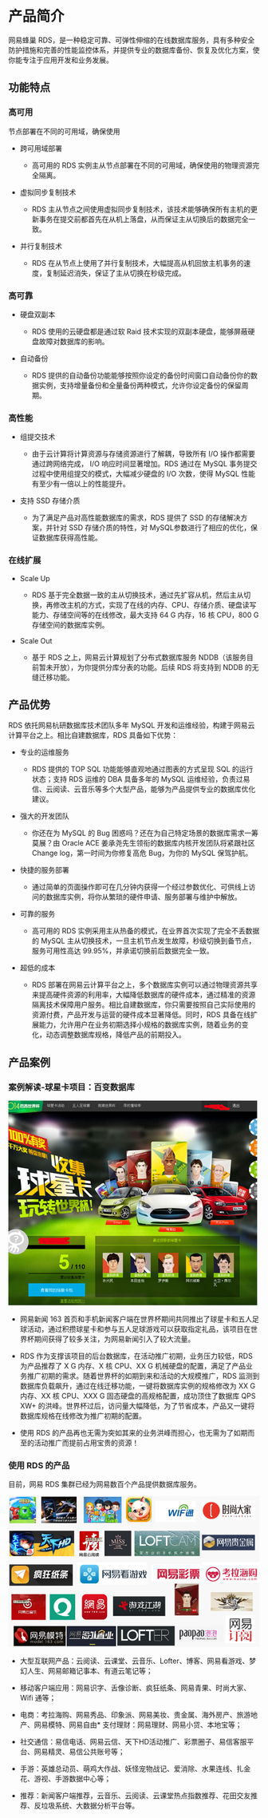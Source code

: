 # 产品简介

网易蜂巢 RDS，是一种稳定可靠、可弹性伸缩的在线数据库服务，具有多种安全防护措施和完善的性能监控体系，并提供专业的数据库备份、恢复及优化方案，使你能专注于应用开发和业务发展。

## 功能特点

### 高可用

节点部署在不同的可用域，确保使用

* 跨可用域部署
  *  高可用的 RDS 实例主从节点部署在不同的可用域，确保使用的物理资源完全隔离。

* 虚拟同步复制技术 
  * RDS 主从节点之间使用虚拟同步复制技术，该技术能够确保所有主机的更新事务在提交前都首先在从机上落盘，从而保证主从切换后的数据完全一致。

* 并行复制技术
  * RDS 在从节点上使用了并行复制技术，大幅提高从机回放主机事务的速度，复制延迟消失，保证了主从切换在秒级完成。

### 高可靠

* 硬盘双副本
  * RDS 使用的云硬盘都是通过软 Raid 技术实现的双副本硬盘，能够屏蔽硬盘故障对数据库的影响。

* 自动备份
  * RDS 提供的自动备份功能能够按照你设定的备份时间窗口自动备份你的数据实例，支持增量备份和全量备份两种模式，允许你设定备份的保留周期。

### 高性能
* 组提交技术
  * 由于云计算将计算资源与存储资源进行了解耦，导致所有 I/O 操作都需要通过跨网络完成， I/O 响应时间显著增加。RDS 通过在 MySQL 事务提交过程中使用组提交的模式，大幅减少硬盘的 I/O 次数，使得 MySQL 性能有至少有一倍以上的性能提升。

* 支持 SSD 存储介质
  * 为了满足产品对高性能数据库的需求，RDS 提供了 SSD 的存储解决方案，并针对 SSD 存储介质的特性，对 MySQL参数进行了相应的优化，保证数据库获得高性能。

### 在线扩展
* Scale Up
  * RDS 基于完全数据一致的主从切换技术，通过先扩容从机，然后主从切换，再修改主机的方式，实现了在线的内存、CPU、存储介质、硬盘读写能力、存储空间等的在线修改，最大支持 64 G 内存，16 核 CPU，800 G 存储空间的数据库实例。

* Scale Out
  * 基于 RDS 之上，网易云计算规划了分布式数据库服务 NDDB（该服务目前暂未开放），为你提供分库分表的功能。后续 RDS 将支持到 NDDB 的无缝迁移功能。

## 产品优势

RDS 依托网易杭研数据库技术团队多年 MySQL 开发和运维经验，构建于网易云计算平台之上。相比自建数据库，RDS 具备如下优势：

* 专业的运维服务
  * RDS 提供的 TOP SQL 功能能够直观地通过图表的方式呈现 SQL 的运行状态；支持 RDS 运维的 DBA 具备多年的 MySQL 运维经验，负责过易信、云阅读、云音乐等多个大型产品，能够为产品提供专业的数据库优化建议。

* 强大的开发团队
  * 你还在为 MySQL 的 Bug 困惑吗？还在为自己特定场景的数据库需求一筹莫展？由 Oracle ACE 姜承尧先生领衔的数据库内核开发团队将紧跟社区 Change log，第一时间为你修复高危 Bug，为你的 MySQL 保驾护航。

* 快捷的服务部署
  * 通过简单的页面操作即可在几分钟内获得一个经过参数优化、可供线上访问的数据库实例，将你从繁琐的硬件申请、服务部署与维护中解放。

* 可靠的服务
  * 高可用的 RDS 实例采用主从热备的模式，在业界首次实现了完全不丢数据的 MySQL 主从切换技术，一旦主机节点发生故障，秒级切换到备节点，服务可用性高达 99.95%，并承诺切换前后数据完全一致。

* 超低的成本
  * RDS 部署在网易云计算平台之上，多个数据库实例可以通过物理资源共享来提高硬件资源的利用率，大幅降低数据库的硬件成本，通过精准的资源隔离技术保障用户服务。相比自建数据库，你只需要按照自己实际使用的资源付费，产品开发与运营的硬件成本显著降低。同时，RDS 具备在线扩展能力，允许用户在业务初期选择小规格的数据库实例，随着业务的变化，动态调整数据库规格，降低产品的前期投入。

## 产品案例

### 案例解读-球星卡项目：百变数据库

![](../image/球星卡.png)

* 网易新闻 163 首页和手机新闻客户端在世界杯期间共同推出了球星卡和五人足球活动，通过积攒球星卡和参与五人足球游戏可以获取指定礼品，该项目在世界杯期间获得了较多关注，为网易新闻引入了较大流量。

* RDS 作为支撑该项目的后台数据库，在活动推广初期，业务压力较低，RDS 为产品推荐了 X G 内存、X 核 CPU、XX G 机械硬盘的配置，满足了产品业务推广初期的需求。随着世界杯的如期到来和活动的大规模推广，RDS 监测到数据库负载飙升，通过在线迁移功能，一键将数据库实例的规格修改为 XX G 内存、XX 核 CPU、XXX G 固态硬盘的高规格配置，成功顶住了数据库 QPS XW+ 的洪峰。世界杯过后，访问量大幅降低，为了节省成本，产品又一键将数据库规格在线修改为推广初期的配置。

* 使用 RDS 的产品再也无需为突如其来的业务洪峰而担心，也无需为了如期而至的活动推广而提前占用宝贵的资源！

### 使用 RDS 的产品
 
目前，网易 RDS 集群已经为网易数百个产品提供数据库服务。

![](../image/应用产品.png)

* 大型互联网产品：云阅读、云课堂、云音乐、Lofter、博客、网易看游戏、梦幻人生、网易邮箱记事本、有道云笔记等；
* 移动客户端应用：网易识字、舌像诊断、疯狂纸条、网易青果、时尚大家、Wifi 通等；
* 电商：考拉海购、网易秀品、印象派、网易美妆、贵金属、海外房产、旅游地产、网易模特、网易自由* 支付理财：网易理财、网易小贷、本地宝等；
* 社交通信：易信电话、网易云信、天下HD活动推广、彩票圈子、易信客服平台、网易精灵、易信公共账号等；
* 手游：英雄总动员、萌鸡大作战、妖怪宠物战记、爱消除、水果连线、扎金花、游视、手游数据中心等；
* 推荐：新闻客户端推荐，云音乐、云阅读、云课堂热点指数推荐、花田交友推荐、反垃圾系统、大数据分析平台等。

  [1]: %27
